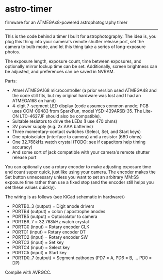 astro-timer
===========

firmware for an ATMEGAx8-powered astrophotography timer

---

This is the code behind a timer I built for astrophotography. The idea is, you
plug this thing into your camera's remote shutter release port, set the camera
to bulb mode, and let this thing take a series of long-exposure photos.

The exposure length, exposure count, time between exposures, and optionally
mirror lockup time can be set. Additionally, screen brightness can be adjusted,
and preferences can be saved in NVRAM.

Parts:
 - Atmel ATMEGA168 microcontroller (a prior version used ATMEGA48 and the code 
   still fits, but my original hardware was lost and I had an ATMEGA168 on hand)
 - 4-digit 7-segment LED display (code assumes common anode; PCB uses
   COM-09483 from SparkFun, model YSD-439AR6B-35. The Lite-ON LTC-4627JF should 
   also be compatible).
 - Suitable resistors to drive the LEDs (I use 470 ohms)
 - 3V power supply (e.g. 2x AAA batteries)
 - Three momentary-contact switches (Select, Set, and Start keys)
 - One optoisolater (interface to camera) and a resistor (680 ohms)
 - One 32.768kHz watch crystal (TODO: see if capacitors help timing accuracy)
 - And some sort of jack compatible with your camera's remote shutter release port

You can optionally use a rotary encoder to make adjusting exposure
time and count super quick, just like using your camera. The encoder makes
the Set button unnecessary unless you want to set an arbitrary MM:SS exposure
time rather than use a fixed stop (and the encoder still helps you set these
values quickly).

The wiring is as follows (see KiCad schematic in hardware/)
 - PORTB0..3 (output) = Digit anode drivers
 - PORTB4    (output) = colon / apostrophe anodes
 - PORTB5    (output) = Optoisolator to camera
 - PORTB6..7          = 32.768kHz watch crystal
 - PORTC0    (input)  = Rotary encoder CLK
 - PORTC1    (input)  = Rotary encoder DT
 - PORTC2    (input)  = Rotary encoder SW
 - PORTC3    (input)  = Set key
 - PORTC4    (input)  = Select key
 - PORTC5    (input)  = Start key
 - PORTD0..7 (output) = Segment cathodes (PD7 = A, PD6 = B, ... PD0 = DP)

Compile with AVRGCC.

